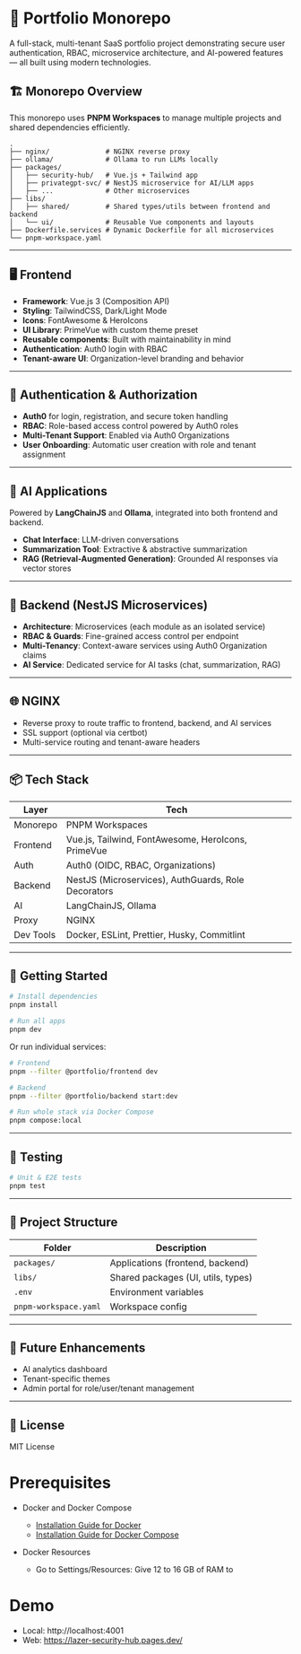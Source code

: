 # 🧩 Portfolio Monorepo

A full-stack, multi-tenant SaaS portfolio project demonstrating secure user authentication, RBAC, microservice architecture, and AI-powered features — all built using modern technologies.

## 🏗️ Monorepo Overview

This monorepo uses **PNPM Workspaces** to manage multiple projects and shared dependencies efficiently.

```
.
├── nginx/              # NGINX reverse proxy
├── ollama/             # Ollama to run LLMs locally
├── packages/
│   ├── security-hub/   # Vue.js + Tailwind app
│   ├── privategpt-svc/ # NestJS microservice for AI/LLM apps
│   ├── ...             # Other microservices
├── libs/
│   ├── shared/         # Shared types/utils between frontend and backend
│   └── ui/             # Reusable Vue components and layouts
├── Dockerfile.services # Dynamic Dockerfile for all microservices
└── pnpm-workspace.yaml
```

---

## 🖥️ Frontend

- **Framework**: Vue.js 3 (Composition API)
- **Styling**: TailwindCSS, Dark/Light Mode
- **Icons**: FontAwesome & HeroIcons
- **UI Library**: PrimeVue with custom theme preset
- **Reusable components**: Built with maintainability in mind
- **Authentication**: Auth0 login with RBAC
- **Tenant-aware UI**: Organization-level branding and behavior

---

## 🔐 Authentication & Authorization

- **Auth0** for login, registration, and secure token handling
- **RBAC**: Role-based access control powered by Auth0 roles
- **Multi-Tenant Support**: Enabled via Auth0 Organizations
- **User Onboarding**: Automatic user creation with role and tenant assignment

---

## 🧠 AI Applications

Powered by **LangChainJS** and **Ollama**, integrated into both frontend and backend.

- **Chat Interface**: LLM-driven conversations
- **Summarization Tool**: Extractive & abstractive summarization
- **RAG (Retrieval-Augmented Generation)**: Grounded AI responses via vector stores

---

## 🔧 Backend (NestJS Microservices)

- **Architecture**: Microservices (each module as an isolated service)
- **RBAC & Guards**: Fine-grained access control per endpoint
- **Multi-Tenancy**: Context-aware services using Auth0 Organization claims
- **AI Service**: Dedicated service for AI tasks (chat, summarization, RAG)

---

## 🌐 NGINX

- Reverse proxy to route traffic to frontend, backend, and AI services
- SSL support (optional via certbot)
- Multi-service routing and tenant-aware headers

---

## 📦 Tech Stack

| Layer       | Tech                                                |
|-------------|-----------------------------------------------------|
| Monorepo    | PNPM Workspaces                                     |
| Frontend    | Vue.js, Tailwind, FontAwesome, HeroIcons, PrimeVue  |
| Auth        | Auth0 (OIDC, RBAC, Organizations)                   |
| Backend     | NestJS (Microservices), AuthGuards, Role Decorators |
| AI          | LangChainJS, Ollama                                 |
| Proxy       | NGINX                                               |
| Dev Tools   | Docker, ESLint, Prettier, Husky, Commitlint         |

---

## 🚀 Getting Started

```bash
# Install dependencies
pnpm install

# Run all apps
pnpm dev
```

Or run individual services:

```bash
# Frontend
pnpm --filter @portfolio/frontend dev

# Backend
pnpm --filter @portfolio/backend start:dev

# Run whole stack via Docker Compose
pnpm compose:local

```

---

## 🧪 Testing

```bash
# Unit & E2E tests
pnpm test
```

---

## 📁 Project Structure

| Folder        | Description                            |
|---------------|----------------------------------------|
| `packages/`   | Applications (frontend, backend)|
| `libs/`       | Shared packages (UI, utils, types)     |
| `.env`        | Environment variables                  |
| `pnpm-workspace.yaml` | Workspace config               |

---

## 📌 Future Enhancements

- AI analytics dashboard
- Tenant-specific themes
- Admin portal for role/user/tenant management

---

## 🤝 License

MIT License



# Prerequisites

- Docker and Docker Compose
  - [Installation Guide for Docker](https://docs.docker.com/get-started/get-docker/)
  - [Installation Guide for Docker Compose](https://docs.docker.com/compose/install/)

- Docker Resources

  - Go to Settings/Resources: Give 12 to 16 GB of RAM to


# Demo

- Local: http://localhost:4001
- Web: https://lazer-security-hub.pages.dev/
